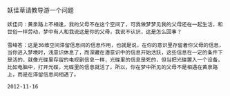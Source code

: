 妖佳草请教导游一个问题


    妖佳问：黄泉路上不相逢，我的父母不在这个空间了，可我做梦梦见我的父母还在一起生活，和世俗一样劳动，梦中有人和我说这是你的父母，我说不认识，这是怎么回事？

    雪峰答：这是36维空间滞留信息间的信息作用，也就是说，在你的意识里存留着你父母的信息，当你进入梦境时，浅意识休息了，而深藏在潜意识中的信息开始活跃，这些信息在一定的条件下是活的，就像光碟里存留的电视剧信息一样，光碟里的信息是死的，但当把光碟置入一个设备，比如电脑中，打开光碟，光碟里的信息就活了。所以，你在梦中所见的父母不是相遇在黄泉路上，而是在滞留信息间相遇了。

    2012-11-16



